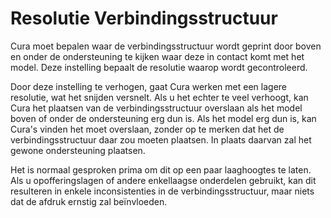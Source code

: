 Resolutie Verbindingsstructuur
====
Cura moet bepalen waar de verbindingsstructuur wordt geprint door boven en onder de ondersteuning te kijken waar deze in contact komt met het model. Deze instelling bepaalt de resolutie waarop wordt gecontroleerd.

Door deze instelling te verhogen, gaat Cura werken met een lagere resolutie, wat het snijden versnelt. Als u het echter te veel verhoogt, kan Cura het plaatsen van de verbindingsstructuur overslaan als het model boven of onder de ondersteuning erg dun is. Als het model erg dun is, kan Cura's vinden het moet overslaan, zonder op te merken dat het de verbindingsstructuur daar zou moeten plaatsen. In plaats daarvan zal het gewone ondersteuning plaatsen.

Het is normaal gesproken prima om dit op een paar laaghoogtes te laten. Als u opofferingslagen of andere enkellaagse onderdelen gebruikt, kan dit resulteren in enkele inconsistenties in de verbindingsstructuur, maar niets dat de afdruk ernstig zal beïnvloeden.